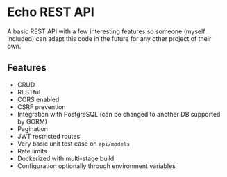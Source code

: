 # Echo REST API

A basic REST API with a few interesting features so someone (myself included) can adapt this code in the future for any other project of their own.

## Features

* CRUD
* RESTful
* CORS enabled
* CSRF prevention
* Integration with PostgreSQL (can be changed to another DB supported by GORM)
* Pagination
* JWT restricted routes
* Very basic unit test case on `api/models`
* Rate limits
* Dockerized with multi-stage build
* Configuration optionally through environment variables
